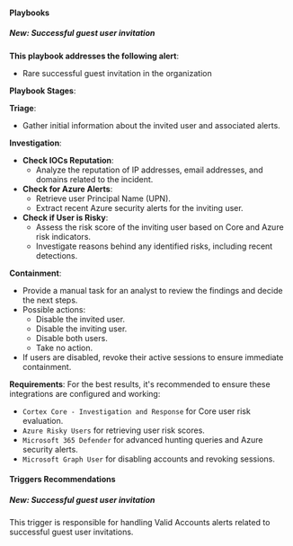
#### Playbooks

##### New: Successful guest user invitation

**This playbook addresses the following alert**:
- Rare successful guest invitation in the organization

**Playbook Stages**:

**Triage**:
- Gather initial information about the invited user and associated alerts.

**Investigation**:
- **Check IOCs Reputation**:
  - Analyze the reputation of IP addresses, email addresses, and domains related to the incident.
- **Check for Azure Alerts**:
  - Retrieve user Principal Name (UPN).
  - Extract recent Azure security alerts for the inviting user.
- **Check if User is Risky**:
  - Assess the risk score of the inviting user based on Core and Azure risk indicators.
  - Investigate reasons behind any identified risks, including recent detections.

**Containment**:
- Provide a manual task for an analyst to review the findings and decide the next steps.
- Possible actions:
  - Disable the invited user.
  - Disable the inviting user.
  - Disable both users.
  - Take no action.
- If users are disabled, revoke their active sessions to ensure immediate containment.

**Requirements**:
For the best results, it's recommended to ensure these integrations are configured and working:
- `Cortex Core - Investigation and Response` for Core user risk evaluation.
- `Azure Risky Users` for retrieving user risk scores.
- `Microsoft 365 Defender` for advanced hunting queries and Azure security alerts.
- `Microsoft Graph User` for disabling accounts and revoking sessions.


#### Triggers Recommendations

##### New: Successful guest user invitation

This trigger is responsible for handling Valid Accounts alerts related to successful guest user invitations.
